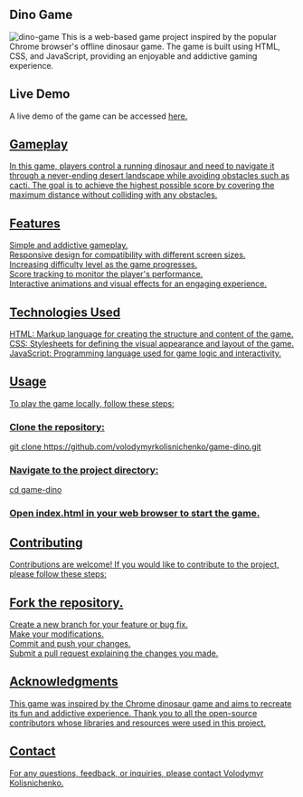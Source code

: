 <h2>Dino Game</h2>
<img src="./src/img/dino-game-Big.jpg" alt="dino-game"/>
This is a web-based game project inspired by the popular Chrome browser's offline dinosaur game. The game is built using HTML, CSS, and JavaScript, providing an enjoyable and addictive gaming experience.

<h2>Live Demo</h2>
A live demo of the game can be accessed <span> <a href="https://volodymyrkolisnichenko.github.io/game-dino/" target="_blank"> here. </span>

<h2>Gameplay</h2>
In this game, players control a running dinosaur and need to navigate it through a never-ending desert landscape while avoiding obstacles such as cacti. The goal is to achieve the highest possible score by covering the maximum distance without colliding with any obstacles.

<h2>Features</h2>
Simple and addictive gameplay.<br>
Responsive design for compatibility with different screen sizes.<br>
Increasing difficulty level as the game progresses.<br>
Score tracking to monitor the player's performance.<br>
Interactive animations and visual effects for an engaging experience.<br>

<h2>Technologies Used</h2>
HTML: Markup language for creating the structure and content of the game.<br>
CSS: Stylesheets for defining the visual appearance and layout of the game.<br>
JavaScript: Programming language used for game logic and interactivity.<br>

<h2>Usage</h2>
To play the game locally, follow these steps:

<h3>Clone the repository:</h3>
git clone https://github.com/volodymyrkolisnichenko/game-dino.git

<h3>Navigate to the project directory:</h3>
cd game-dino

<h3>Open index.html in your web browser to start the game.</h3>

<h2>Contributing</h2>
Contributions are welcome! If you would like to contribute to the project, please follow these steps:

<h2>Fork the repository.</h2>
Create a new branch for your feature or bug fix.<br>
Make your modifications.<br>
Commit and push your changes.<br>
Submit a pull request explaining the changes you made.

<h2>Acknowledgments</h2>
This game was inspired by the Chrome dinosaur game and aims to recreate its fun and addictive experience. Thank you to all the open-source contributors whose libraries and resources were used in this project.

<h2>Contact</h2>
For any questions, feedback, or inquiries, please contact  <span> <a href="https://github.com/VolodymyrKolisnichenko" target="_blank"> Volodymyr Kolisnichenko.</span>
